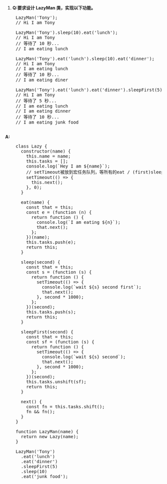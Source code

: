 1.  **Q:要求设计 LazyMan 类，实现以下功能。**
  <pre>
    LazyMan('Tony');
    // Hi I am Tony

    LazyMan('Tony').sleep(10).eat('lunch');
    // Hi I am Tony
    // 等待了 10 秒...
    // I am eating lunch

    LazyMan('Tony').eat('lunch').sleep(10).eat('dinner');
    // Hi I am Tony
    // I am eating lunch
    // 等待了 10 秒...
    // I am eating diner

    LazyMan('Tony').eat('lunch').eat('dinner').sleepFirst(5).sleep(10).eat('junk food');
    // Hi I am Tony
    // 等待了 5 秒...
    // I am eating lunch
    // I am eating dinner
    // 等待了 10 秒...
    // I am eating junk food
  </pre>

  **A:**
  <pre>
    class Lazy {
      constructor(name) {
        this.name = name;
        this.tasks = [];
        console.log(`Hey I am ${name}`);
        // setTimeout被放到宏任务队列，等所有的eat / (first)sleep函数执行完毕后（即tasks push/unshift 完毕后）执行next来处理所有的任务
        setTimeout(() => {
          this.next();
        }, 0);
      }

      eat(name) {
        const that = this;
        const e = (function (n) {
          return function () {
            console.log(`I am eating ${n}`);
            that.next();
          };
        })(name);
        this.tasks.push(e);
        return this;
      }

      sleep(second) {
        const that = this;
        const s = (function (s) {
          return function () {
            setTimeout(() => {
              console.log(`wait ${s} second first`);
              that.next();
            }, second * 1000);
          };
        })(second);
        this.tasks.push(s);
        return this;
      }

      sleepFirst(second) {
        const that = this;
        const sf = (function (s) {
          return function () {
            setTimeout(() => {
              console.log(`wait ${s} second`);
              that.next();
            }, second * 1000);
          };
        })(second);
        this.tasks.unshift(sf);
        return this;
      }

      next() {
        const fn = this.tasks.shift();
        fn && fn();
      }
    }

    function LazyMan(name) {
      return new Lazy(name);
    }

    LazyMan('Tony')
      .eat('lunch')
      .eat('dinner')
      .sleepFirst(5)
      .sleep(10)
      .eat('junk food');
  </pre>